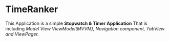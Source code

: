 # TimeRanker
This Application is a simple **Stopwatch & Timer Application** That is including *Model View ViewModel(MVVM),
Navigation component, TabView and ViewPager.*
